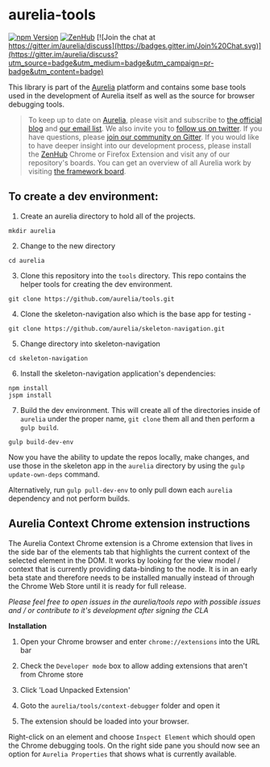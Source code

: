 # aurelia-tools

[![npm Version](https://img.shields.io/npm/v/aurelia-tools.svg)](https://www.npmjs.com/package/aurelia-tools)
[![ZenHub](https://raw.githubusercontent.com/ZenHubIO/support/master/zenhub-badge.png)](https://zenhub.io)
[![Join the chat at https://gitter.im/aurelia/discuss](https://badges.gitter.im/Join%20Chat.svg)](https://gitter.im/aurelia/discuss?utm_source=badge&utm_medium=badge&utm_campaign=pr-badge&utm_content=badge)

This library is part of the [Aurelia](http://www.aurelia.io/) platform and contains some base tools used in the development of Aurelia itself as well as the source for browser debugging tools.

> To keep up to date on [Aurelia](http://www.aurelia.io/), please visit and subscribe to [the official blog](http://blog.durandal.io/) and [our email list](http://durandal.us10.list-manage1.com/subscribe?u=dae7661a3872ee02b519f6f29&id=3de6801ccc). We also invite you to [follow us on twitter](https://twitter.com/aureliaeffect). If you have questions, please [join our community on Gitter](https://gitter.im/aurelia/discuss). If you would like to have deeper insight into our development process, please install the [ZenHub](https://zenhub.io) Chrome or Firefox Extension and visit any of our repository's boards. You can get an overview of all Aurelia work by visiting [the framework board](https://github.com/aurelia/framework#boards).

## To create a dev environment:

1. Create an aurelia directory to hold all of the projects.

  ```shell
  mkdir aurelia
  ```
2. Change to the new directory

  ```shell
  cd aurelia
  ```
3. Clone this repository into the `tools` directory.  This repo contains the helper tools for creating the dev environment.

  ```shell
  git clone https://github.com/aurelia/tools.git
  ```
4. Clone the skeleton-navigation also which is the base app for testing -

  ```shell
  git clone https://github.com/aurelia/skeleton-navigation.git
  ```
5. Change directory into skeleton-navigation

  ```shell
  cd skeleton-navigation
 ```
6. Install the skeleton-navigation application's dependencies:

  ```shell
  npm install
  jspm install
  ```
7. Build the dev environment.  This will create all of the directories inside of `aurelia` under the proper name, `git clone` them all and then perform a `gulp build`.

  ```shell
  gulp build-dev-env
  ```

Now you have the ability to update the repos locally, make changes, and use those in the skeleton app in the `aurelia` directory by using the `gulp update-own-deps` command.

Alternatively, run `gulp pull-dev-env` to only pull down each `aurelia` dependency and not perform builds.

## Aurelia Context Chrome extension instructions

The Aurelia Context Chrome extension is a Chrome extension that lives in the side bar of the elements tab that highlights the current context of the selected element in the DOM.  It works by looking for the view model / context that is currently providing data-binding to the node.  It is in an early beta state and therefore needs to be installed manually instead of through the Chrome Web Store until it is ready for full release.

*Please feel free to open issues in the aurelia/tools repo with possible issues and / or contribute to it's development after signing the CLA*

**Installation**

1. Open your Chrome browser and enter `chrome://extensions` into the URL bar

2. Check the `Developer mode` box to allow adding extensions that aren't from Chrome store

3. Click 'Load Unpacked Extension'

4. Goto the `aurelia/tools/context-debugger` folder and open it

5. The extension should be loaded into your browser.

Right-click on an element and choose `Inspect Element` which should open the Chrome debugging tools.  On the right side pane you should now see an option for `Aurelia Properties` that shows what is currently available.
